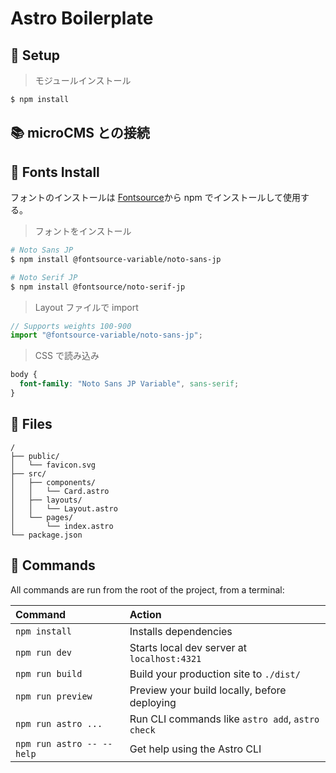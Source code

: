 # Astro Boilerplate

## 🚀 Setup

> モジュールインストール

```zsh
$ npm install
```

## 📚 microCMS との接続

## 🍡 Fonts Install

フォントのインストールは [Fontsource](https://fontsource.org/)から npm でインストールして使用する。

> フォントをインストール

```bash
# Noto Sans JP
$ npm install @fontsource-variable/noto-sans-jp

# Noto Serif JP
$ npm install @fontsource/noto-serif-jp
```

> Layout ファイルで import

```jsx
// Supports weights 100-900
import "@fontsource-variable/noto-sans-jp";
```

> CSS で読み込み

```css
body {
  font-family: "Noto Sans JP Variable", sans-serif;
}
```

## 🍖 Files

```text
/
├── public/
│   └── favicon.svg
├── src/
│   ├── components/
│   │   └── Card.astro
│   ├── layouts/
│   │   └── Layout.astro
│   └── pages/
│       └── index.astro
└── package.json
```

## 🧞 Commands

All commands are run from the root of the project, from a terminal:

| Command                   | Action                                           |
| :------------------------ | :----------------------------------------------- |
| `npm install`             | Installs dependencies                            |
| `npm run dev`             | Starts local dev server at `localhost:4321`      |
| `npm run build`           | Build your production site to `./dist/`          |
| `npm run preview`         | Preview your build locally, before deploying     |
| `npm run astro ...`       | Run CLI commands like `astro add`, `astro check` |
| `npm run astro -- --help` | Get help using the Astro CLI                     |
